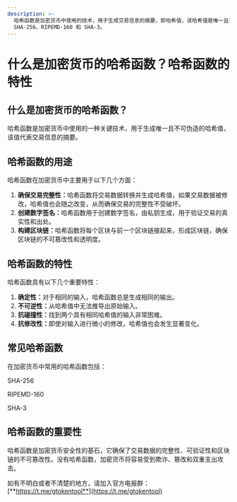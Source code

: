 ```yaml
---
description: >-
  哈希函数是加密货币中使用的技术，用于生成交易信息的摘要，即哈希值，该哈希值是唯一且不可伪造的。哈希函数用于确保交易完整性、创建数字签名和构建区块链。哈希函数具有确定性、不可逆性、抗碰撞性和抗修改性。在加密货币中常用的哈希函数包括
  SHA-256、RIPEMD-160 和 SHA-3。
---
```


# 什么是加密货币的哈希函数？哈希函数的特性

## 什么是加密货币的哈希函数？

哈希函数是加密货币中使用的一种关键技术，用于生成唯一且不可伪造的哈希值，该值代表交易信息的摘要。

## 哈希函数的用途

哈希函数在加密货币中主要用于以下几个方面：

1. **确保交易完整性：**&#x54C8;希函数将交易数据转换并生成哈希值，如果交易数据被修改，哈希值也会随之改变，从而确保交易的完整性不受破坏。
2. **创建数字签名：**&#x54C8;希函数用于创建数字签名，由私钥生成，用于验证交易的真实性和出处。
3. **构建区块链：**&#x54C8;希函数将每个区块与前一个区块链接起来，形成区块链，确保区块链的不可篡改性和透明度。

## 哈希函数的特性

哈希函数具有以下几个重要特性：

1. **确定性：**&#x5BF9;于相同的输入，哈希函数总是生成相同的输出。
2. **不可逆性：**&#x4ECE;哈希值中无法推导出原始输入。
3. **抗碰撞性：**&#x627E;到两个具有相同哈希值的输入非常困难。
4. **抗修改性：**&#x5373;使对输入进行微小的修改，哈希值也会发生显著变化。

## 常见哈希函数

在加密货币中常用的哈希函数包括：

SHA-256

RIPEMD-160

SHA-3

## 哈希函数的重要性

哈希函数是加密货币安全性的基石，它确保了交易数据的完整性、可验证性和区块链的不可篡改性。没有哈希函数，加密货币将容易受到欺诈、篡改和双重支出攻击。

如有不明白或者不清楚的地方，请加入官方电报群：[**https://t.me/gtokentool**](https://t.me/gtokentool)
